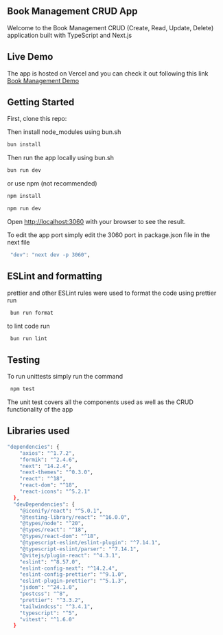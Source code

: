 ## Book Management CRUD App

Welcome to the Book Management CRUD (Create, Read, Update, Delete) application built with TypeScript and Next.js


## Live Demo
The app is hosted on Vercel and you can check it out following this link
[Book Management Demo](https://your-parts-crud.vercel.app/)


## Getting Started

First, clone this repo:

Then install node_modules using bun.sh

```bash
bun install
```

Then run the app locally using bun.sh

```bash
bun run dev
```

or use npm (not recommended)

```bash
npm install
```
```bash
npm run dev
```

Open [http://localhost:3060](http://localhost:3060) with your browser to see the result.

To edit the app port simply edit the 3060 port in package.json file in the next file

```bash
 "dev": "next dev -p 3060",
```

## ESLint and formatting

prettier and other ESLint rules were used to format the code using prettier run

```bash
 bun run format
```

to lint code run
```bash
 bun run lint
```


## Testing
To run unittests simply run the command 

```bash
 npm test
```

The unit test covers all the components used as well as the CRUD functionality of the app

## Libraries used 
```bash
"dependencies": {
    "axios": "^1.7.2",
    "formik": "^2.4.6",
    "next": "14.2.4",
    "next-themes": "^0.3.0",
    "react": "^18",
    "react-dom": "^18",
    "react-icons": "^5.2.1"
  },
  "devDependencies": {
    "@iconify/react": "^5.0.1",
    "@testing-library/react": "^16.0.0",
    "@types/node": "^20",
    "@types/react": "^18",
    "@types/react-dom": "^18",
    "@typescript-eslint/eslint-plugin": "^7.14.1",
    "@typescript-eslint/parser": "^7.14.1",
    "@vitejs/plugin-react": "^4.3.1",
    "eslint": "^8.57.0",
    "eslint-config-next": "^14.2.4",
    "eslint-config-prettier": "^9.1.0",
    "eslint-plugin-prettier": "^5.1.3",
    "jsdom": "^24.1.0",
    "postcss": "^8",
    "prettier": "^3.3.2",
    "tailwindcss": "^3.4.1",
    "typescript": "^5",
    "vitest": "^1.6.0"
  }
```
